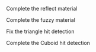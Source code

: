 Complete the reflect material

Complete the fuzzy material

Fix the triangle hit detection

Complete the Cuboid hit detection
